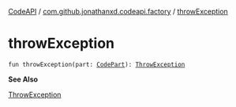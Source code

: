 [CodeAPI](../index.md) / [com.github.jonathanxd.codeapi.factory](index.md) / [throwException](.)

# throwException

`fun throwException(part: `[`CodePart`](../com.github.jonathanxd.codeapi/-code-part/index.md)`): `[`ThrowException`](../com.github.jonathanxd.codeapi.base/-throw-exception/index.md)

**See Also**

[ThrowException](../com.github.jonathanxd.codeapi.base/-throw-exception/index.md)

